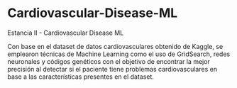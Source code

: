 # Cardiovascular-Disease-ML
Estancia II - Cardiovascular Disease ML

Con base en el dataset de datos cardiovasculares obtenido de Kaggle, se emplearon técnicas de Machine Learning como el uso de GridSearch, redes neuronales y códigos genéticos con el objetivo de encontrar la mejor precisión al detectar si el paciente tiene problemas cardiovasculares en base a las características presentes en el dataset.
